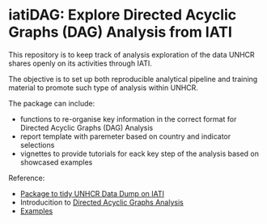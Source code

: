# iatiDAG: Explore Directed Acyclic Graphs (DAG) Analysis from IATI


This repository is to keep track of analysis exploration of the data UNHCR shares openly on its activities through IATI. 

The objective is to set up both reproducible analytical pipeline and training material to promote such type of analysis within UNHCR.

The package can include:

 * functions to re-organise key information in the correct format for Directed Acyclic Graphs (DAG) Analysis
 * report template with paremeter based on country and indicator selections
 * vignettes to provide tutorials for eack key step of the analysis based on showcased examples


Reference:
  * [Package to tidy UNHCR Data Dump on IATI](https://unhcr-americas.github.io/iati/docs/)
  * Introducition to [Directed Acyclic Graphs Analysis](https://evalf21.classes.andrewheiss.com/content/04-content/)
  * [Examples](https://evalf21.classes.andrewheiss.com/example/rstudio-tidyverse/)

